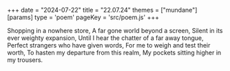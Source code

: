 +++
date = "2024-07-22"
title = "22.07.24"
themes = ["mundane"]
[params]
  type = 'poem'
  pageKey = 'src/poem.js'
+++

Shopping in a nowhere store,
A far gone world beyond a screen,
Silent in its ever weighty expansion,
Until I hear the chatter of a far away tongue,
Perfect strangers who have given words,
For me to weigh and test their worth,
To hasten my departure from this realm,
My pockets sitting higher in my trousers.
